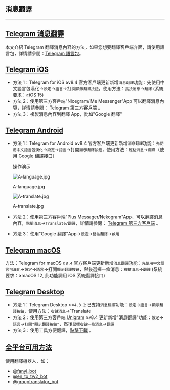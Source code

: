 ## 消息翻譯

---

## [Telegram 消息翻譯](#telegram消息翻譯)

本文介紹 Telegram 翻譯消息內容的方法，如果您想要翻譯客戶端介面，請使用語言包，詳情請參閱：[Telegram 語言包](tgwiki/language)。

## [Telegram iOS](#telegram-ios)

- 方法 1：Telegram for iOS ≥v8.4 官方客戶端更新新增`消息翻譯`功能：先使用中文語言包漢化->`設定`\->`語言`\->打開`顯示翻譯按鈕`，使用方法：`長按消息`\->`翻譯` (系統要求：≥iOS 15)
- 方法 2：使用第三方客戶端"Nicegram/iMe Messenger"App 可以翻譯消息內容，詳情請參閱： [Telegram 第三方客戶端](tgwiki/thirdparty) 。
- 方法 3：複製消息內容到翻譯 App，比如"Google 翻譯"

## [Telegram Android](#telegram-android)

- 方法 1：Telegram for Android ≥v8.4 官方客戶端更新新增`消息翻譯`功能：`先使用中文語言包漢化`\->`設定`\->`語言`\->打開`顯示翻譯按鈕`，使用方法：`輕點消息`\->`翻譯`（使用 Google 翻譯接口）

  操作演示

  ![A-language.jpg](https://cdn.jsdelivr.net/gh/tgwiki/images/A/language.jpg)

  A-language.jpg

  ![A-translate.jpg](https://cdn.jsdelivr.net/gh/tgwiki/images/A/translate.jpg)

  A-translate.jpg

- 方法 2：使用第三方客戶端"Plus Messager/Nekogram"App，可以翻譯消息內容，`點擊消息`\->`Translate/翻譯`，詳情請參閱： [Telegram 第三方客戶端](tgwiki/thirdparty) 。
- 方法 3：使用"Google 翻譯"App->`設定`\->`點按翻譯`\->`啟用`

## [Telegram macOS](#telegram-macos)

方法：Telegram for macOS ≥`8.4` 官方客戶端更新新增`消息翻譯`功能：`先使用中文語言包漢化`\->`設定`\->`語言`\->打開`顯示翻譯按鈕`，然後選擇一條消息：`右鍵消息`\->`翻譯` (系統要求：≥macOS 12, 此功能調用 iOS 系統翻譯接口)

## [Telegram Desktop](#telegram-desktop)

- 方法 1：Telegram Desktop >=`4.3.2` 已支持`消息翻譯`功能：`設定`\->`語言`\->`顯示翻譯按鈕`，使用方法：`右鍵消息`\->\`Translate
- 方法 2：使用第三方客戶端 [Unigram](https://www.microsoft.com/store/apps/9n97zckpd60q) ≥v8.4 更新新增"消息翻譯"功能：`設定`\->`語言`\->`打開"顯示翻譯按鈕"`，然後`鼠標右鍵一條消息`\->`翻譯`
- 方法 3：使用工具方便翻譯，[點擊下載](https://github.com/zu1k/translator/releases) 。

## [全平台可用方法](#全平台可用方法)

使用翻譯機器人，如：

- [@fanyi_bot](https://t.me/fanyi_bot)
- [@en_to_tw2_bot](https://t.me/en_to_tw2_bot)
- [@grouptranslator_bot](https://t.me/grouptranslator_bot)